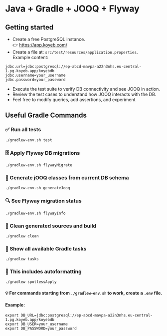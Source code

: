 # Java + Gradle + JOOQ + Flyway
## Getting started
- Create a free PostgreSQL instance. \
  👉 https://app.koyeb.com/
- Create a file at: `src/test/resources/application.properties`. \
  Example content:

```properties
jdbc.url=jdbc:postgresql://ep-abcd-mavpa-a22n3nhs.eu-central-1.pg.koyeb.app/koyebdb
jdbc.username=your_username
jdbc.password=your_password
```

- Execute the test suite to verify DB connectivity and see JOOQ in action.
- Review the test cases to understand how JOOQ interacts with the DB.
- Feel free to modify queries, add assertions, and experiment

## Useful Gradle Commands

### ✅ Run all tests
```
./gradlew-env.sh test
```

### 🗄 Apply Flyway DB migrations
```
./gradlew-env.sh flywayMigrate
```

### 🧬 Generate jOOQ classes from current DB schema
```
./gradlew-env.sh generateJooq  
```

### 🔍 See Flyway migration status
```
./gradlew-env.sh flywayInfo
```

### 🧹 Clean generated sources and build
```
./gradlew clean
```

### 📜 Show all available Gradle tasks
```
./gradlew tasks
```

### 📜 This includes autoformatting
```
./gradlew spotlessApply
```

#### 💡 For commands starting from `./gradlew-env.sh` to work, create a `.env` file.
#### Example:
```
export DB_URL=jdbc:postgresql://ep-abcd-mavpa-a22n3nhs.eu-central-1.pg.koyeb.app/koyebdb
export DB_USER=your_username
export DB_PASSWORD=your_password
```
